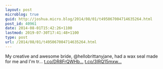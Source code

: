 ```yaml
---
layout: post
microblog: true
guid: http://joshua.micro.blog/2014/08/01/t495067004714635264.html
post_id: 40961
date: 2014-08-01T15:42:26+1100
lastmod: 2019-07-30T17:41:48+1100
type: post
url: /2014/08/01/t495067004714635264.html
---
```

My creative and awesome bride, @hellobrittanyjane, had a wax seal made for me and I'm tr... [t.co/DR8FrQWHb...](http://t.co/DR8FrQWHba) [t.co/3IRQ15mxw...](http://t.co/3IRQ15mxwZ)
